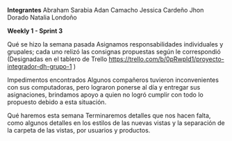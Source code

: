**Integrantes**
Abraham Sarabia
Adan Camacho
Jessica Cardeño
Jhon Dorado
Natalia Londoño

**Weekly 1 - Sprint 3**

Qué se hizo la semana pasada
Asignamos responsabilidades individuales y grupales; cada uno relizó las consignas propuestas según le correspondió (Designadas en el tablero de Trello https://trello.com/b/0pRwpld1/proyecto-integrador-dh-grupo-1 )

Impedimentos encontrados
Algunos compañeros tuvieron inconvenientes con sus computadoras, pero lograron ponerse al día y entregar sus asignaciones, brindamos apoyo a quien no logró cumplir con todo lo propuesto debido a esta situación.

Qué haremos esta semana
Terminaremos detalles que nos hacen falta, como algunos detalles en los estilos de las nuevas vistas y la separación de la carpeta de las vistas, por usuarios y productos.

